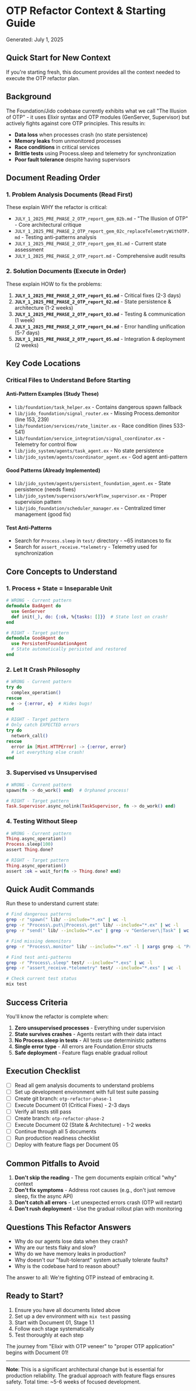 # OTP Refactor Context & Starting Guide
Generated: July 1, 2025

## Quick Start for New Context

If you're starting fresh, this document provides all the context needed to execute the OTP refactor plan.

## Background

The Foundation/Jido codebase currently exhibits what we call "The Illusion of OTP" - it uses Elixir syntax and OTP modules (GenServer, Supervisor) but actively fights against core OTP principles. This results in:

- **Data loss** when processes crash (no state persistence)
- **Memory leaks** from unmonitored processes  
- **Race conditions** in critical services
- **Brittle tests** using Process.sleep and telemetry for synchronization
- **Poor fault tolerance** despite having supervisors

## Document Reading Order

### 1. Problem Analysis Documents (Read First)
These explain WHY the refactor is critical:

- `JULY_1_2025_PRE_PHASE_2_OTP_report_gem_02b.md` - "The Illusion of OTP" - Core architectural critique
- `JULY_1_2025_PRE_PHASE_2_OTP_report_gem_02c_replaceTelemetryWithOTP.md` - Testing anti-patterns analysis
- `JULY_1_2025_PRE_PHASE_2_OTP_report_gem_01.md` - Current state assessment
- `JULY_1_2025_PRE_PHASE_2_OTP_report.md` - Comprehensive audit results

### 2. Solution Documents (Execute in Order)
These explain HOW to fix the problems:

1. **`JULY_1_2025_PRE_PHASE_2_OTP_report_01.md`** - Critical fixes (2-3 days)
2. **`JULY_1_2025_PRE_PHASE_2_OTP_report_02.md`** - State persistence & architecture (1-2 weeks)
3. **`JULY_1_2025_PRE_PHASE_2_OTP_report_03.md`** - Testing & communication (1 week)
4. **`JULY_1_2025_PRE_PHASE_2_OTP_report_04.md`** - Error handling unification (5-7 days)
5. **`JULY_1_2025_PRE_PHASE_2_OTP_report_05.md`** - Integration & deployment (2 weeks)

## Key Code Locations

### Critical Files to Understand Before Starting

#### Anti-Pattern Examples (Study These)
- `lib/foundation/task_helper.ex` - Contains dangerous spawn fallback
- `lib/jido_foundation/signal_router.ex` - Missing Process.demonitor (line 153, 239)
- `lib/foundation/services/rate_limiter.ex` - Race condition (lines 533-541)
- `lib/foundation/service_integration/signal_coordinator.ex` - Telemetry for control flow
- `lib/jido_system/agents/task_agent.ex` - No state persistence
- `lib/jido_system/agents/coordinator_agent.ex` - God agent anti-pattern

#### Good Patterns (Already Implemented)
- `lib/jido_system/agents/persistent_foundation_agent.ex` - State persistence (needs fixes)
- `lib/jido_system/supervisors/workflow_supervisor.ex` - Proper supervision pattern
- `lib/jido_foundation/scheduler_manager.ex` - Centralized timer management (good fix)

#### Test Anti-Patterns
- Search for `Process.sleep` in `test/` directory - ~65 instances to fix
- Search for `assert_receive.*telemetry` - Telemetry used for synchronization

## Core Concepts to Understand

### 1. Process + State = Inseparable Unit
```elixir
# WRONG - Current pattern
defmodule BadAgent do
  use GenServer
  def init(_), do: {:ok, %{tasks: []}}  # State lost on crash!
end

# RIGHT - Target pattern  
defmodule GoodAgent do
  use PersistentFoundationAgent
  # State automatically persisted and restored
end
```

### 2. Let It Crash Philosophy
```elixir
# WRONG - Current pattern
try do
  complex_operation()
rescue
  e -> {:error, e}  # Hides bugs!
end

# RIGHT - Target pattern
# Only catch EXPECTED errors
try do
  network_call()
rescue
  error in [Mint.HTTPError] -> {:error, error}
  # Let everything else crash!
end
```

### 3. Supervised vs Unsupervised
```elixir
# WRONG - Current pattern
spawn(fn -> do_work() end)  # Orphaned process!

# RIGHT - Target pattern
Task.Supervisor.async_nolink(TaskSupervisor, fn -> do_work() end)
```

### 4. Testing Without Sleep
```elixir
# WRONG - Current pattern
Thing.async_operation()
Process.sleep(100)
assert Thing.done?

# RIGHT - Target pattern
Thing.async_operation()
assert :ok = wait_for(fn -> Thing.done? end)
```

## Quick Audit Commands

Run these to understand current state:

```bash
# Find dangerous patterns
grep -r "spawn(" lib/ --include="*.ex" | wc -l
grep -r "Process\.put\|Process\.get" lib/ --include="*.ex" | wc -l
grep -r "send(" lib/ --include="*.ex" | grep -v "GenServer\|Task" | wc -l

# Find missing demonitors
grep -r "Process\.monitor" lib/ --include="*.ex" -l | xargs grep -L "Process\.demonitor"

# Find test anti-patterns  
grep -r "Process\.sleep" test/ --include="*.exs" | wc -l
grep -r "assert_receive.*telemetry" test/ --include="*.exs" | wc -l

# Check current test status
mix test
```

## Success Criteria

You'll know the refactor is complete when:

1. **Zero unsupervised processes** - Everything under supervision
2. **State survives crashes** - Agents restart with their data intact
3. **No Process.sleep in tests** - All tests use deterministic patterns
4. **Single error type** - All errors are Foundation.Error structs
5. **Safe deployment** - Feature flags enable gradual rollout

## Execution Checklist

- [ ] Read all gem analysis documents to understand problems
- [ ] Set up development environment with full test suite passing
- [ ] Create git branch: `otp-refactor-phase-1`
- [ ] Execute Document 01 (Critical Fixes) - 2-3 days
- [ ] Verify all tests still pass
- [ ] Create branch: `otp-refactor-phase-2`  
- [ ] Execute Document 02 (State & Architecture) - 1-2 weeks
- [ ] Continue through all 5 documents
- [ ] Run production readiness checklist
- [ ] Deploy with feature flags per Document 05

## Common Pitfalls to Avoid

1. **Don't skip the reading** - The gem documents explain critical "why" context
2. **Don't fix symptoms** - Address root causes (e.g., don't just remove sleep, fix the async API)
3. **Don't catch all errors** - Let unexpected errors crash (OTP will restart)
4. **Don't rush deployment** - Use the gradual rollout plan with monitoring

## Questions This Refactor Answers

- Why do our agents lose data when they crash?
- Why are our tests flaky and slow?
- Why do we have memory leaks in production?
- Why doesn't our "fault-tolerant" system actually tolerate faults?
- Why is the codebase hard to reason about?

The answer to all: We're fighting OTP instead of embracing it.

## Ready to Start?

1. Ensure you have all documents listed above
2. Set up a dev environment with `mix test` passing
3. Start with Document 01, Stage 1.1
4. Follow each stage systematically
5. Test thoroughly at each step

The journey from "Elixir with OTP veneer" to "proper OTP application" begins with Document 01!

---

**Note**: This is a significant architectural change but is essential for production reliability. The gradual approach with feature flags ensures safety. Total time: ~5-6 weeks of focused development.